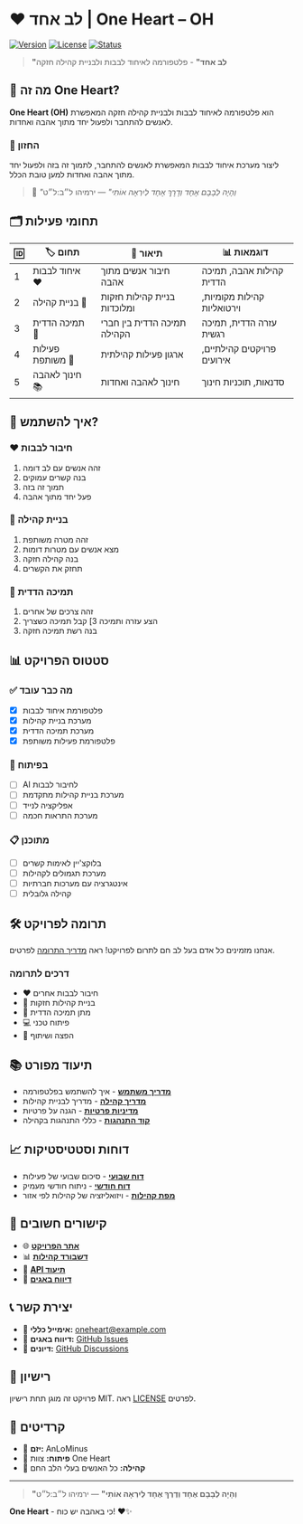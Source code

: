 # ❤️ לב אחד | **One Heart – OH**

[![Version](https://img.shields.io/badge/version-0.1.0-blue.svg)](https://github.com/AnLoMinus/OneHeart)
[![License](https://img.shields.io/badge/license-MIT-green.svg)](LICENSE)
[![Status](https://img.shields.io/badge/status-MVP%20Development-orange.svg)](https://github.com/AnLoMinus/OneHeart)

> **"לב אחד"** - פלטפורמה לאיחוד לבבות ולבניית קהילה חזקה

## 🎯 מה זה One Heart?

**One Heart (OH)** הוא פלטפורמה לאיחוד לבבות ולבניית קהילה חזקה המאפשרת לאנשים להתחבר ולפעול יחד מתוך אהבה ואחדות.

### 🧭 החזון

ליצור מערכת איחוד לבבות המאפשרת לאנשים להתחבר, לתמוך זה בזה ולפעול יחד מתוך אהבה ואחדות למען טובת הכלל.

> 📜 _"וְהָיָה לְבָבָם אֶחָד וְדֶרֶךְ אֶחָד לְיִרְאָה אוֹתִי"_ — ירמיהו ל״ב:ל״ט

## 🗂️ תחומי פעילות

| 🆔 | 🏷️ תחום | 📝 תיאור | 📊 דוגמאות |
|---|---|---|---|
| 1 | איחוד לבבות ❤️ | חיבור אנשים מתוך אהבה | קהילות אהבה, תמיכה הדדית |
| 2 | בניית קהילה 👥 | בניית קהילות חזקות ומלוכדות | קהילות מקומיות, וירטואליות |
| 3 | תמיכה הדדית 🤗 | תמיכה הדדית בין חברי הקהילה | עזרה הדדית, תמיכה רגשית |
| 4 | פעילות משותפת 🚀 | ארגון פעילות קהילתית | פרויקטים קהילתיים, אירועים |
| 5 | חינוך לאהבה 📚 | חינוך לאהבה ואחדות | סדנאות, תוכניות חינוך |

## 🚀 איך להשתמש?

### ❤️ חיבור לבבות

1. זהה אנשים עם לב דומה
2. בנה קשרים עמוקים
3. תמוך זה בזה
4. פעל יחד מתוך אהבה

### 👥 בניית קהילה

1. זהה מטרה משותפת
2. מצא אנשים עם מטרות דומות
3. בנה קהילה חזקה
4. תחזק את הקשרים

### 🤗 תמיכה הדדית

1. זהה צרכים של אחרים
2. הצע עזרה ותמיכה
3] קבל תמיכה כשצריך
4. בנה רשת תמיכה חזקה

## 📊 סטטוס הפרויקט

### ✅ מה כבר עובד

- [x] פלטפורמת איחוד לבבות
- [x] מערכת בניית קהילות
- [x] מערכת תמיכה הדדית
- [x] פלטפורמת פעילות משותפת

### 🚧 בפיתוח

- [ ] AI לחיבור לבבות
- [ ] מערכת בניית קהילות מתקדמת
- [ ] אפליקציה לנייד
- [ ] מערכת התראות חכמה

### 📋 מתוכנן

- [ ] בלוקצ'יין לאימות קשרים
- [ ] מערכת תגמולים לקהילות
- [ ] אינטגרציה עם מערכות חברתיות
- [ ] קהילה גלובלית

## 🛠️ תרומה לפרויקט

אנחנו מזמינים כל אדם בעל לב חם לתרום לפרויקט! ראה [מדריך התרומה](CONTRIBUTING.md) לפרטים.

### דרכים לתרומה

- ❤️ חיבור לבבות אחרים
- 👥 בניית קהילות חזקות
- 🤗 מתן תמיכה הדדית
- 💻 פיתוח טכני
- 📢 הפצה ושיתוף

## 📚 תיעוד מפורט

- [**מדריך משתמש**](docs/user-guide.md) - איך להשתמש בפלטפורמה
- [**מדריך קהילה**](docs/community-guide.md) - מדריך לבניית קהילות
- [**מדיניות פרטיות**](docs/privacy-policy.md) - הגנה על פרטיות
- [**קוד התנהגות**](CODE_OF_CONDUCT.md) - כללי התנהגות בקהילה

## 📈 דוחות וסטטיסטיקות

- [**דוח שבועי**](reports/weekly/) - סיכום שבועי של פעילות
- [**דוח חודשי**](reports/monthly/) - ניתוח חודשי מעמיק
- [**מפת קהילות**](web/communities-map.html) - ויזואליזציה של קהילות לפי אזור

## 🔗 קישורים חשובים

- 🌐 [**אתר הפרויקט**](https://anlominus.github.io/OneHeart/)
- 📊 [**דשבורד קהילות**](web/dashboard.html)
- 📱 [**API תיעוד**](docs/api.md)
- 🐛 [**דיווח באגים**](https://github.com/AnLoMinus/OneHeart/issues/new?template=bug_report.md)

## 📞 יצירת קשר

- 📧 **אימייל כללי:** <oneheart@example.com>
- 🐛 **דיווח באגים:** [GitHub Issues](https://github.com/AnLoMinus/OneHeart/issues)
- 💬 **דיונים:** [GitHub Discussions](https://github.com/AnLoMinus/OneHeart/discussions)

## 📜 רישיון

פרויקט זה מוגן תחת רישיון MIT. ראה [LICENSE](LICENSE) לפרטים.

## 🙏 קרדיטים

- 👑 **יזם:** AnLoMinus
- 🧰 **פיתוח:** צוות One Heart
- 🤝 **קהילה:** כל האנשים בעלי הלב החם

---

> **"וְהָיָה לְבָבָם אֶחָד וְדֶרֶךְ אֶחָד לְיִרְאָה אוֹתִי"** — ירמיהו ל״ב:ל״ט

**One Heart** - כי באהבה יש כוח! ❤️✨
